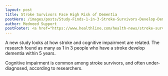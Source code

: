 ```yaml
---
layout: post
title: Stroke Survivors Face High Risk of Dementia
postHero: /images/posts/Study-Finds-1-in-3-Stroke-Survivors-Develop-Dementia.png
author: Medneed Support
postFooter: <a href="https://www.healthline.com/health-news/stroke-survivors-face-high-risk-of-dementia/" target="_blank">Continue Reading</a> 
---
```

<!-- Excerpt here before second image below -->

A new study looks at how stroke and cognitive impairment are related.
The research found as many as 1 in 3 people who have a stroke develop dementia within 5 years.

Cognitive impairment is common among stroke survivors, and often under-diagnosed, according to researchers.

